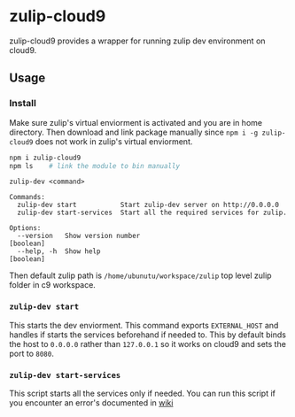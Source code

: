 # zulip-cloud9
zulip-cloud9 provides a wrapper for running zulip dev environment on cloud9.

## Usage

### Install
Make sure zulip's virtual enviorment is activated and you are in home directory.
Then download and link package manually since `npm i -g zulip-cloud9` does not work in zulip's virtual enviorment.
```bash
npm i zulip-cloud9
npm ls    # link the module to bin manually
```

```
zulip-dev <command>

Commands:
  zulip-dev start           Start zulip-dev server on http://0.0.0.0
  zulip-dev start-services  Start all the required services for zulip.

Options:
  --version   Show version number                                      [boolean]
  --help, -h  Show help                                                [boolean]

```
Then default zulip path is `/home/ubunutu/workspace/zulip` top level zulip folder in c9 workspace.

### `zulip-dev start`
This starts the dev enviorment. This command exports `EXTERNAL_HOST` and handles if starts the services beforehand if needed to. This by default binds the host to `0.0.0.0` rather than `127.0.0.1` so it works on cloud9 and sets the port to `8080`.

### `zulip-dev start-services`
This script starts all the services only if needed. You can run this script if you encounter an error's documented in [wiki](../../wiki/Errors)
